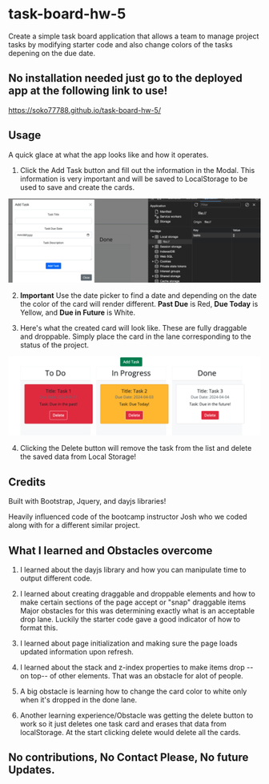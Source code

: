 # task-board-hw-5
Create a simple task board application that allows a team to manage project tasks by modifying starter code and also change colors of the tasks depening on the due date.

## No installation needed just go to the deployed app at the following link to use!

https://soko77788.github.io/task-board-hw-5/

## Usage 

A quick glace at what the app looks like and how it operates. 

1. Click the Add Task button and fill out the information in the Modal. This information is very important and will be saved to LocalStorage to be used to save and create the cards. 

![Modal Screenshot](Develop/assets/images/ModalScreenshot.png)

2. **Important** Use the date picker to find a date and depending on the date the color of the card will render different. **Past Due** is Red, **Due Today** is Yellow, and **Due in Future** is White. 

3. Here's what the created card will look like. These are fully draggable and droppable. Simply place the card in the lane corresponding to the status of the project. 

![Colored Cards Created](Develop/assets/images/CardScreenshot.png)

4. Clicking the Delete button will remove the task from the list and delete the saved data from Local Storage!

## Credits

Built with Bootstrap, Jquery, and dayjs libraries!

Heavily influenced code of the bootcamp instructor Josh who we coded along with for a different similar project. 

## What I learned and Obstacles overcome

1. I learned about the dayjs library and how you can manipulate time to output different code.

2. I learned about creating draggable and droppable elements and how to make certain sections of the page accept or "snap" draggable items
Major obstacles for this was determining exactly what is an acceptable drop lane. Luckily the starter code gave a good indicator of how to format this. 

3. I learned about page initialization and making sure the page loads updated information upon refresh. 

4. I learned about the stack and z-index properties to make items drop --on top-- of other elements. That was an obstacle for alot of people. 

5. A big obstacle is learning how to change the card color to white only when it's dropped in the done lane. 

6. Another learning experience/Obstacle was getting the delete button to work so it just deletes one task card and erases that data from localStorage. At the start clicking delete would delete all the cards. 

## No contributions, No Contact Please, No future Updates. 
